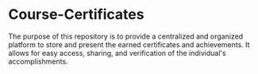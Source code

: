 # Course-Certificates
The purpose of this repository is to provide a centralized and organized platform to store and present the earned certificates and achievements. It allows for easy access, sharing, and verification of the individual's accomplishments.
